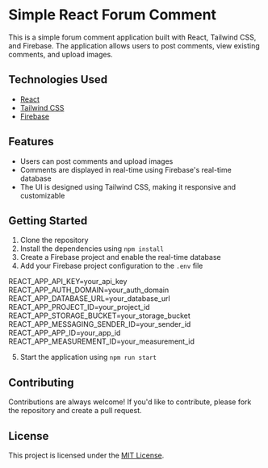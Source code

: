 # Simple React Forum Comment

This is a simple forum comment application built with React, Tailwind CSS, and Firebase. The application allows users to post comments, view existing comments, and upload images.

## Technologies Used

- [React](https://reactjs.org/)
- [Tailwind CSS](https://tailwindcss.com/)
- [Firebase](https://firebase.google.com/)

## Features

- Users can post comments and upload images
- Comments are displayed in real-time using Firebase's real-time database
- The UI is designed using Tailwind CSS, making it responsive and customizable

## Getting Started

1. Clone the repository
2. Install the dependencies using `npm install`
3. Create a Firebase project and enable the real-time database
4. Add your Firebase project configuration to the `.env` file

REACT_APP_API_KEY=your_api_key <br />
REACT_APP_AUTH_DOMAIN=your_auth_domain <br />
REACT_APP_DATABASE_URL=your_database_url <br />
REACT_APP_PROJECT_ID=your_project_id <br />
REACT_APP_STORAGE_BUCKET=your_storage_bucket <br />
REACT_APP_MESSAGING_SENDER_ID=your_sender_id <br />
REACT_APP_APP_ID=your_app_id <br />
REACT_APP_MEASUREMENT_ID=your_measurement_id <br />

5. Start the application using `npm run start`

## Contributing

Contributions are always welcome! If you'd like to contribute, please fork the repository and create a pull request.

## License

This project is licensed under the [MIT License](LICENSE).
